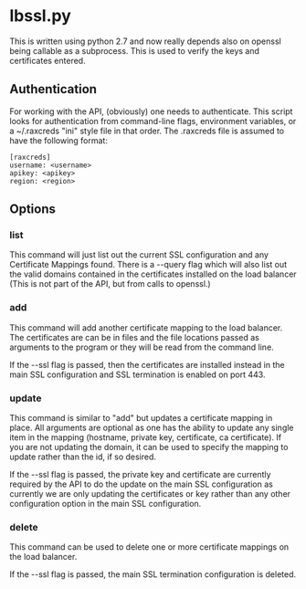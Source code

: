 lbssl.py
========

This is written using python 2.7 and now really depends also on openssl being callable as a subprocess.  This is used to verify the keys and certificates entered.

Authentication
--------------

For working with the API, (obviously) one needs to authenticate.  This script looks for authentication from command-line flags, environment variables, or a ~/.raxcreds "ini" style file in that order.  The .raxcreds file is assumed to have the following format:

    [raxcreds]
    username: <username>
    apikey: <apikey>
    region: <region>

Options
-------

### list

This command will just list out the current SSL configuration and any Certificate Mappings found.  There is a --query flag which will also list out the valid domains contained in the certificates installed on the load balancer (This is not part of the API, but from calls to openssl.)

### add

This command will add another certificate mapping to the load balancer.  The certificates are can be in files and the file locations passed as arguments to the program or they will be read from the command line.

If the --ssl flag is passed, then the certificates are installed instead in the main SSL configuration and SSL termination is enabled on port 443.

### update

This command is similar to "add" but updates a certificate mapping in place.  All arguments are optional as one has the ability to update any single item in the mapping (hostname, private key, certificate, ca certificate).  If you are not updating the domain, it can be used to specify the mapping to update rather than the id, if so desired.

If the --ssl flag is passed, the private key and certificate are currently required by the API to do the update on the main SSL configuration as currently we are only updating the certificates or key rather than any other configuration option in the main SSL configuration.

### delete

This command can be used to delete one or more certificate mappings on the load balancer.  

If the --ssl flag is passed, the main SSL termination configuration is deleted.





